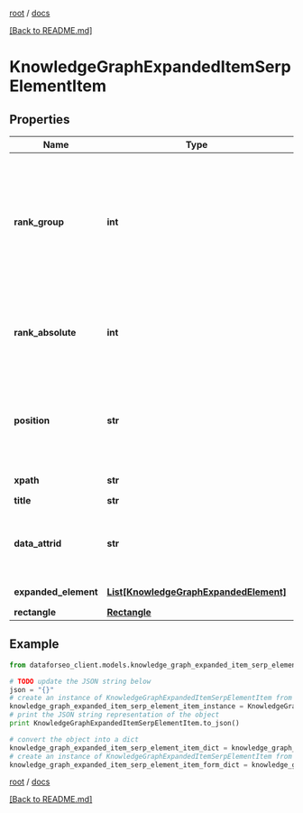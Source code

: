 [root](./../ "root") / [docs](./ "docs")

[[Back to README.md]](./../README.md "[Back to README.md]")

# KnowledgeGraphExpandedItemSerpElementItem

## Properties

Name | Type | Description | Notes
------------ | ------------- | ------------- | -------------
**rank_group** | **int** | group rank in SERP position within a group of elements with identical type values positions of elements with different type values are omitted from rank_group | [optional]
**rank_absolute** | **int** | absolute rank in SERP absolute position among all the elements in SERP | [optional]
**position** | **str** | the alignment of the element in SERP can take the following values: left, right | [optional]
**xpath** | **str** | the XPath of the element | [optional]
**title** | **str** | title of the link | [optional]
**data_attrid** | **str** | google defined data attribute ID example: kc:/local:place qa | [optional]
**expanded_element** | [**List[KnowledgeGraphExpandedElement]**](KnowledgeGraphExpandedElement.md) | link of the element | [optional]
**rectangle** | [**Rectangle**](Rectangle.md) |  | [optional]

## Example

```python
from dataforseo_client.models.knowledge_graph_expanded_item_serp_element_item import KnowledgeGraphExpandedItemSerpElementItem

# TODO update the JSON string below
json = "{}"
# create an instance of KnowledgeGraphExpandedItemSerpElementItem from a JSON string
knowledge_graph_expanded_item_serp_element_item_instance = KnowledgeGraphExpandedItemSerpElementItem.from_json(json)
# print the JSON string representation of the object
print KnowledgeGraphExpandedItemSerpElementItem.to_json()

# convert the object into a dict
knowledge_graph_expanded_item_serp_element_item_dict = knowledge_graph_expanded_item_serp_element_item_instance.to_dict()
# create an instance of KnowledgeGraphExpandedItemSerpElementItem from a dict
knowledge_graph_expanded_item_serp_element_item_form_dict = knowledge_graph_expanded_item_serp_element_item.from_dict(knowledge_graph_expanded_item_serp_element_item_dict)
```

  

[root](./../ "root") / [docs](./ "docs")

[[Back to README.md]](./../README.md "[Back to README.md]")